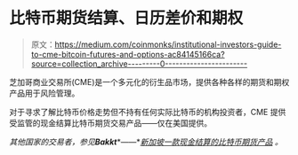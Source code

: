 # 比特币期货结算、日历差价和期权

> 原文：<https://medium.com/coinmonks/institutional-investors-guide-to-cme-bitcoin-futures-and-options-ac84145166ca?source=collection_archive---------0----------------------->

芝加哥商业交易所(CME)是一个多元化的衍生品市场，提供各种各样的期货和期权产品用于风险管理。

对于寻求了解比特币价格走势但不持有任何实际比特币的机构投资者，CME 提供受监管的现金结算比特币期货交易产品——仅在美国提供。

*其他国家的交易者，参见****Bakkt****——*[*新加坡一款现金结算的比特币期货产品*](https://www.coindesk.com/bakkt-goes-live-with-options-cash-settled-futures-products) *。*